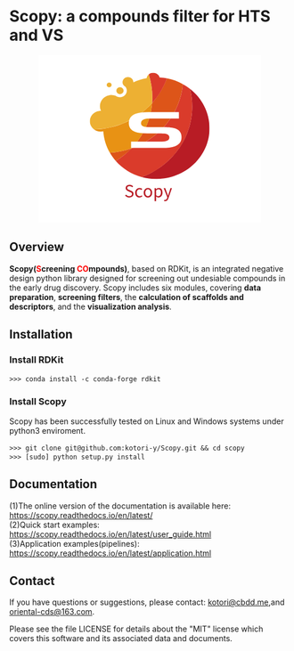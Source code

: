 # Scopy: a compounds filter for HTS and VS

<div align=center>
    <img src='Scopy.png'>
</div>

## Overview

**Scopy(<font color='red'>S</font>creening <font color='red'>CO</font>mpounds)**, based on RDKit, is an integrated negative design python library designed for screening out undesiable compounds in the early drug discovery. Scopy includes six modules, covering **data preparation**, **screening filters**, the **calculation of scaffolds and descriptors**, and the **visualization analysis**. 

## Installation

### Install RDKit

```
>>> conda install -c conda-forge rdkit
```

### Install Scopy

Scopy has been successfully tested on Linux and Windows systems under python3 enviroment.

```
>>> git clone git@github.com:kotori-y/Scopy.git && cd scopy
>>> [sudo] python setup.py install
```

## Documentation

(1)The online version of the documentation is available here: https://scopy.readthedocs.io/en/latest/<br>(2)Quick start examples: https://scopy.readthedocs.io/en/latest/user_guide.html<br>(3)Application examples(pipelines): https://scopy.readthedocs.io/en/latest/application.html

## Contact

If you have questions or suggestions, please contact: kotori@cbdd.me,and oriental-cds@163.com.

Please see the file LICENSE for details about the "MIT" license which covers this software and its associated data and documents.
